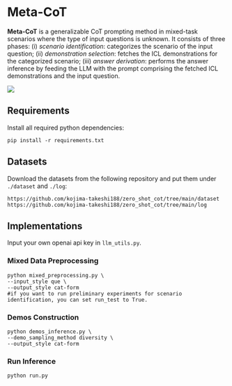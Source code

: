 # Meta-CoT

**Meta-CoT** is a generalizable CoT prompting method in mixed-task scenarios where the type of input questions is unknown. It consists of three phases: (i) *scenario identification*: categorizes the scenario of the input question; (ii) *demonstration selection*: fetches the ICL demonstrations for the categorized scenario; (iii) *answer derivation*: performs the answer inference by feeding the LLM with the prompt comprising the fetched ICL demonstrations and the input question.

![](pics/overview.png)


## Requirements

Install all required python dependencies:

```
pip install -r requirements.txt
```

## Datasets

Download the datasets from the following repository and put them under `./dataset` and `./log`:

```
https://github.com/kojima-takeshi188/zero_shot_cot/tree/main/dataset
https://github.com/kojima-takeshi188/zero_shot_cot/tree/main/log
```

## Implementations
Input your own openai api key in `llm_utils.py`.

### Mixed Data Preprocessing

```
python mixed_preprocessing.py \
--input_style que \
--output_style cat-form
#if you want to run preliminary experiments for scenario identification, you can set run_test to True.
```

### Demos Construction

```
python demos_inference.py \
--demo_sampling_method diversity \
--output_style cat-form
```

### Run Inference

```
python run.py
```
